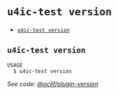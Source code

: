 # `u4ic-test version`

-   [`u4ic-test version`](#u4ic-test-version)

## `u4ic-test version`

```
USAGE
  $ u4ic-test version
```

_See code: [@oclif/plugin-version](https://github.com/oclif/plugin-version/blob/v1.0.4/src/commands/version.ts)_
